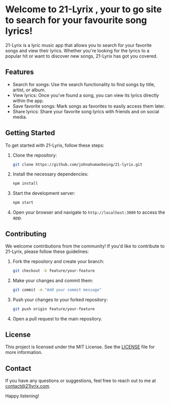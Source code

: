 # Welcome to 21-Lyrix , your to go site to search for your favourite song lyrics!

21-Lyrix is a lyric music app that allows you to search for your favorite songs and view their lyrics. Whether you're looking for the lyrics to a popular hit or want to discover new songs, 21-Lyrix has got you covered.

## Features

- Search for songs: Use the search functionality to find songs by title, artist, or album.
- View lyrics: Once you've found a song, you can view its lyrics directly within the app.
- Save favorite songs: Mark songs as favorites to easily access them later.
- Share lyrics: Share your favorite song lyrics with friends and on social media.

## Getting Started

To get started with 21-Lyrix, follow these steps:

1. Clone the repository:

    ```bash
    git clone https://github.com/johnahumanbeing/21-lyrix.git
    ```

2. Install the necessary dependencies:

    ```bash
    npm install
    ```

3. Start the development server:

    ```bash
    npm start
    ```

4. Open your browser and navigate to `http://localhost:3000` to access the app.

## Contributing

We welcome contributions from the community! If you'd like to contribute to 21-Lyrix, please follow these guidelines:

1. Fork the repository and create your branch:

    ```bash
    git checkout -b feature/your-feature
    ```

2. Make your changes and commit them:

    ```bash
    git commit -m "Add your commit message"
    ```

3. Push your changes to your forked repository:

    ```bash
    git push origin feature/your-feature
    ```

4. Open a pull request to the main repository.

## License

This project is licensed under the MIT License. See the [LICENSE](LICENSE) file for more information.

## Contact

If you have any questions or suggestions, feel free to reach out to me at [contact@21lyrix.com](mailto:mseewak@gmail.com).

Happy listening!